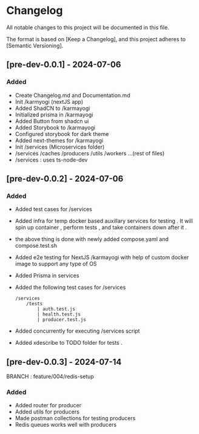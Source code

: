 # Changelog

All notable changes to this project will be documented in this file.

The format is based on [Keep a Changelog],
and this project adheres to [Semantic Versioning].

## [pre-dev-0.0.1] - 2024-07-06

### Added

- Create Changelog.md and Documentation.md
- Init /karmyogi (nextJS app) 
- Added ShadCN to /karmayogi
- Initialized prisma in /karmayogi
- Added Button from shadcn ui
- Added Storybook to /karmayogi
- Configured storybook for dark theme 
- Added next-themes for /karmayogi
- Init /services (Microservices folder)
- /services
    /caches
    /producers
    /utils
    /workers
    ...(rest of files)
- /services : uses ts-node-dev
  
## [pre-dev-0.0.2] - 2024-07-06

### Added

- Added test cases for /services
- Added infra for temp docker based auxillary services for testing . It will spin up container , perform tests , and take containers down after it .
- the above thing is done with newly added compose.yaml and compose.test.sh
- Added e2e testing for NextJS /karmayogi with help of custom docker image to support any type of OS
- Added Prisma in services
- Added the following test cases for /services

    ```
    /services 
        /tests
            | auth.test.js
            | health.test.js
            | producer.test.js
    ```

- Added concurrently for executing /services script
- Added xdescribe to TODO folder for tests .


## [pre-dev-0.0.3] - 2024-07-14

BRANCH : feature/004/redis-setup

### Added

- Added router for producer 
- Added utils for producers 
- Made postman collections for testing producers
- Redis queues works well with producers  